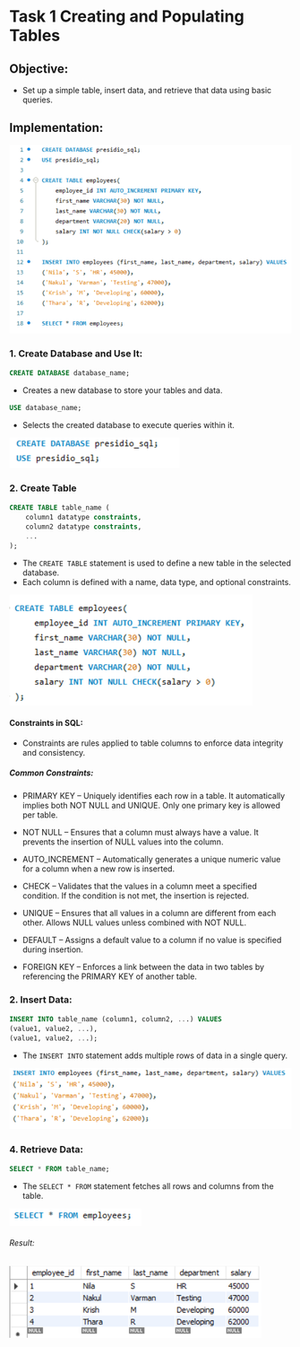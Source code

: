 # Task 1 **Creating and Populating Tables**
    
## **Objective:**
- Set up a simple table, insert data, and retrieve that data using basic queries.

## **Implementation:**

![queries](./queries.png)

### 1. Create Database and Use It:

```sql
CREATE DATABASE database_name;
```

- Creates a new database to store your tables and data.

```sql
USE database_name;
```

- Selects the created database to execute queries within it.

![create-database](./create-db.png)

### 2. Create Table

```sql
CREATE TABLE table_name (
    column1 datatype constraints,
    column2 datatype constraints,
    ...
);
```

- The `CREATE TABLE` statement is used to define a new table in the selected database.
- Each column is defined with a name, data type, and optional constraints.

![create-table](./create-table.png)

#### Constraints in SQL:
- Constraints are rules applied to table columns to enforce data integrity and consistency.

##### Common Constraints:
- PRIMARY KEY – Uniquely identifies each row in a table. It automatically implies both NOT NULL and UNIQUE. Only one primary key is allowed per table.

- NOT NULL – Ensures that a column must always have a value. It prevents the insertion of NULL values into the column.

- AUTO_INCREMENT – Automatically generates a unique numeric value for a column when a new row is inserted.

- CHECK – Validates that the values in a column meet a specified condition. If the condition is not met, the insertion is rejected.

- UNIQUE – Ensures that all values in a column are different from each other. Allows NULL values unless combined with NOT NULL.

- DEFAULT – Assigns a default value to a column if no value is specified during insertion.

- FOREIGN KEY – Enforces a link between the data in two tables by referencing the PRIMARY KEY of another table.

### 2. Insert Data:

```sql
INSERT INTO table_name (column1, column2, ...) VALUES
(value1, value2, ...),
(value1, value2, ...);
```
- The `INSERT INTO` statement adds multiple rows of data in a single query.

![insert-values](./insert.png)

### 4. Retrieve Data:

```sql
SELECT * FROM table_name;
```

- The `SELECT * FROM` statement fetches all rows and columns from the table.

![select](./select.png)

###### Result: 

![select-result](./select-result.png)